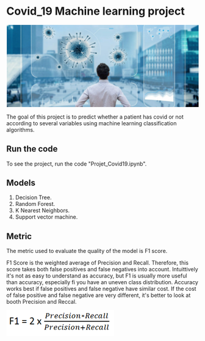 # Covid_19 Machine learning project

![](https://github.com/Rostane-roro/Covid_19/blob/master/Covid19.PNG "Covid19 & Machine learning")

The goal of this project is to predict whether a patient has covid or not according to several variables using machine learning classification algorithms. 

## Run the code
To see the project, run the code "Projet_Covid19.ipynb". 

## Models 
1. Decision Tree.
2. Random Forest.
4. K Nearest Neighbors.
5. Support vector machine.

## Metric 
The metric used to evaluate the quality of the model is F1 score. 

F1 Score is the weighted average of Precision and Recall. Therefore, this score takes both false positives and false negatives into account. Intuittively it's not as easy to understand as accuracy, but F1 is usually more useful than accuracy, especially fi you have an uneven class distribution. Accuracy works best if false positives and false negative have similar cost. If the cost of false positive and false negative are very different, it's better to look at booth Precision and Reccal. 
                                                    
   ![](https://github.com/Rostane-roro/Covid_19/blob/master/F1_score.PNG "F1_SCORE")
